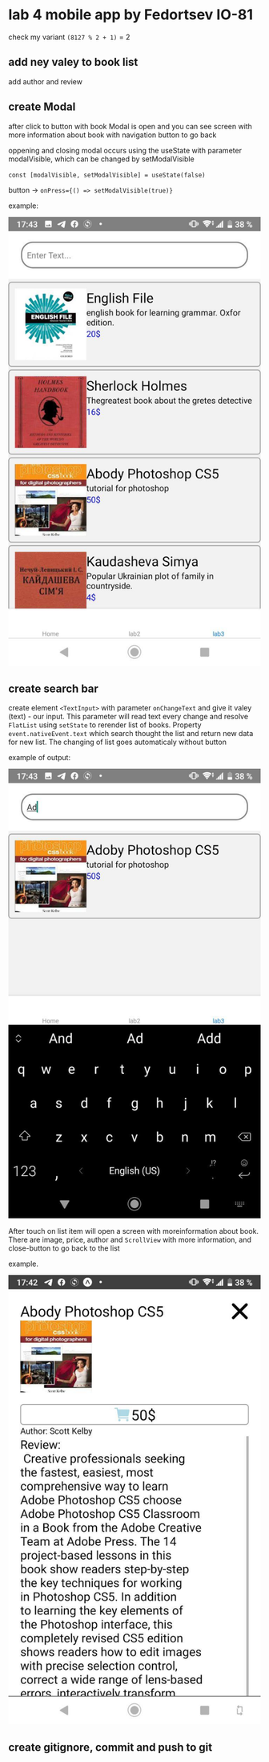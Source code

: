 # lab 4 mobile app by Fedortsev IO-81

check my variant `(8127 % 2 + 1)` = 2

## add ney valey to book list

add author and review

## create Modal

after click to button with book Modal is open and you can see screen with more information about book with navigation button to go back

oppening and closing modal occurs using the useState with parameter modalVisible, which can be changed by setModalVisible

`const [modalVisible, setModalVisible] = useState(false)`

button -> `onPress={() => setModalVisible(true)}`

example:

![example](img/4list.jpg)

## create search bar

create element `<TextInput>` with parameter `onChangeText` and give it valey (text) - our input. This parameter will read text every change and resolve `FlatList` using `setState` to rerender list of books. Property `event.nativeEvent.text` which search thought the list and return new data for new list. The changing of list goes automaticaly without button

example of output:

![example](img/4search.jpg)

After touch on list item will open a screen with moreinformation about book. There are image, price, author and `ScrollView` with more information, and close-button to go back to the list

example.

![example](img/4buy.jpg)

## create gitignore, commit and push to git
